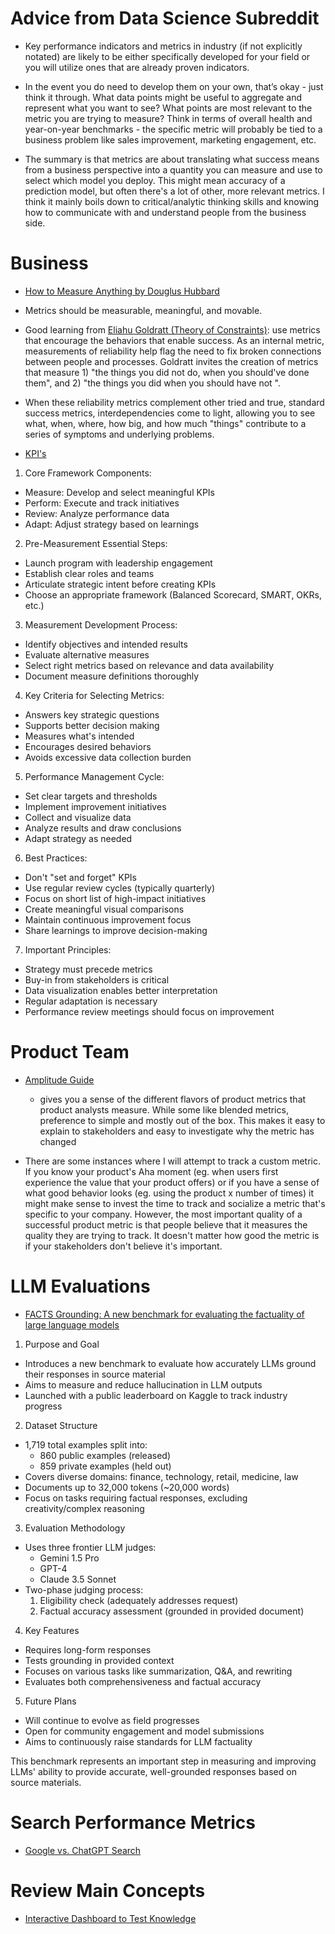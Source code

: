 # Advice from Data Science Subreddit

* Key performance indicators and metrics in industry (if not explicitly notated) are likely to be either specifically developed for your field or you will utilize ones that are already proven indicators.

* In the event you do need to develop them on your own, that’s okay - just think it through. What data points might be useful to aggregate and represent what you want to see? What points are most relevant to the metric you are trying to measure? Think in terms of overall health and year-on-year benchmarks - the specific metric will probably be tied to a business problem like sales improvement, marketing engagement, etc.

* The summary is that metrics are about translating what success means from a business perspective into a quantity you can measure and use to select which model you deploy. This might mean accuracy of a prediction model, but often there's a lot of other, more relevant metrics. I think it mainly boils down to critical/analytic thinking skills and knowing how to communicate with and understand people from the business side.

# Business

* [How to Measure Anything by Douglus Hubbard](https://www.professionalwargaming.co.uk/HowToMeasureAnythingEd2DouglasWHubbard.pdf)

* Metrics should be measurable, meaningful, and movable.

* Good learning from [Eliahu Goldratt (Theory of Constraints)](https://brharnetc.edu.in/br/wp-content/uploads/2018/11/5.pdf): use metrics that encourage the behaviors that enable success. As an internal metric, measurements of reliability help flag the need to fix broken connections between people and processes. Goldratt invites the creation of metrics that measure 1) "the things you did not do, when you should've done them", and 2) "the things you did when you should have not ".

* When these reliability metrics complement other tried and true, standard success metrics, interdependencies come to light, allowing you to see what, when, where, how big, and how much "things" contribute to a series of symptoms and underlying problems.

* [KPI's](https://www.kpi.org/KPI-Basics/KPI-Development/)

1. Core Framework Components:
- Measure: Develop and select meaningful KPIs
- Perform: Execute and track initiatives
- Review: Analyze performance data
- Adapt: Adjust strategy based on learnings

2. Pre-Measurement Essential Steps:
- Launch program with leadership engagement
- Establish clear roles and teams
- Articulate strategic intent before creating KPIs
- Choose an appropriate framework (Balanced Scorecard, SMART, OKRs, etc.)

3. Measurement Development Process:
- Identify objectives and intended results
- Evaluate alternative measures
- Select right metrics based on relevance and data availability
- Document measure definitions thoroughly

4. Key Criteria for Selecting Metrics:
- Answers key strategic questions
- Supports better decision making
- Measures what's intended
- Encourages desired behaviors
- Avoids excessive data collection burden

5. Performance Management Cycle:
- Set clear targets and thresholds
- Implement improvement initiatives
- Collect and visualize data
- Analyze results and draw conclusions
- Adapt strategy as needed

6. Best Practices:
- Don't "set and forget" KPIs
- Use regular review cycles (typically quarterly)
- Focus on short list of high-impact initiatives
- Create meaningful visual comparisons
- Maintain continuous improvement focus
- Share learnings to improve decision-making

7. Important Principles:
- Strategy must precede metrics
- Buy-in from stakeholders is critical
- Data visualization enables better interpretation
- Regular adaptation is necessary
- Performance review meetings should focus on improvement

# Product Team
* [Amplitude Guide](https://info.amplitude.com/rs/138-CDN-550/images/The%20Amplitude%20Guide%20to%20Product%20Metrics.pdf)
  * gives you a sense of the different flavors of product metrics that product analysts measure. While some like blended metrics, preference to simple and mostly out of the box. This makes it easy to explain to stakeholders and easy to investigate why the metric has changed

* There are some instances where I will attempt to track a custom metric. If you know your product's Aha moment (eg. when users first experience the value that your product offers) or if you have a sense of what good behavior looks (eg. using the product x number of times) it might make sense to invest the time to track and socialize a metric that's specific to your company. However, the most important quality of a successful product metric is that people believe that it measures the quality they are trying to track. It doesn't matter how good the metric is if your stakeholders don't believe it's important.

# LLM Evaluations
* [FACTS Grounding: A new benchmark for evaluating the factuality of large language models](https://deepmind.google/discover/blog/facts-grounding-a-new-benchmark-for-evaluating-the-factuality-of-large-language-models/?utm_source=tldrai)

1. Purpose and Goal
- Introduces a new benchmark to evaluate how accurately LLMs ground their responses in source material
- Aims to measure and reduce hallucination in LLM outputs
- Launched with a public leaderboard on Kaggle to track industry progress

2. Dataset Structure
- 1,719 total examples split into:
  - 860 public examples (released)
  - 859 private examples (held out)
- Covers diverse domains: finance, technology, retail, medicine, law
- Documents up to 32,000 tokens (~20,000 words)
- Focus on tasks requiring factual responses, excluding creativity/complex reasoning

3. Evaluation Methodology
- Uses three frontier LLM judges:
  - Gemini 1.5 Pro
  - GPT-4
  - Claude 3.5 Sonnet
- Two-phase judging process:
  1. Eligibility check (adequately addresses request)
  2. Factual accuracy assessment (grounded in provided document)

4. Key Features
- Requires long-form responses
- Tests grounding in provided context
- Focuses on various tasks like summarization, Q&A, and rewriting
- Evaluates both comprehensiveness and factual accuracy

5. Future Plans
- Will continue to evolve as field progresses
- Open for community engagement and model submissions
- Aims to continuously raise standards for LLM factuality

This benchmark represents an important step in measuring and improving LLMs' ability to provide accurate, well-grounded responses based on source materials.  

# Search Performance Metrics
* [Google vs. ChatGPT Search](https://searchengineland.com/chatgpt-search-vs-google-analysis-449676?utm_source=tldrai)

# Review Main Concepts
* [Interactive Dashboard to Test Knowledge](http://192.168.1.250:8501/)
